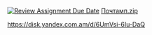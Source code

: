 [![Review Assignment Due Date](https://classroom.github.com/assets/deadline-readme-button-24ddc0f5d75046c5622901739e7c5dd533143b0c8e959d652212380cedb1ea36.svg)](https://classroom.github.com/a/qQ7SA0vO)
[Почтамп.zip](https://github.com/PetrovskyCollege/final-Mikleforever/files/13385995/default.zip)

https://disk.yandex.com.am/d/6UmVsi-6Iu-DaQ
